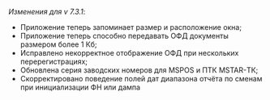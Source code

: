 ﻿_Изменения для v 7.3.1_:
- Приложение теперь запоминает размер и расположение окна;
- Приложение теперь способно передавать ОФД документы размером более 1 Кб;
- Исправлено некорректное отображение ОФД при нескольких перерегистрациях;
- Обновлена серия заводских номеров для MSPOS и ПТК MSTAR-ТК;
- Скорректировано поведение полей дат диапазона отчёта по сменам при инициализации ФН или дампа
